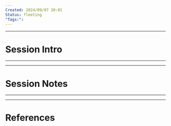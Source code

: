 ```yaml
---
Created: 2024/09/07 20:01
Status: fleeting
"Tags:":
---
```


---
# Session Intro
---

---
# Session Notes
---

---
# References